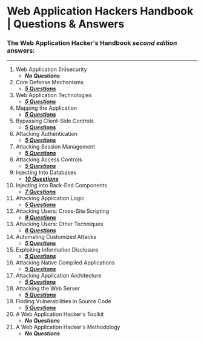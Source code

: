 # Web Application Hackers Handbook | Questions &amp; Answers

### The Web Application Hacker's Handbook ***second edition*** answers:
---

1. Web Application (In)security  
   * ***No Questions***
2. Core Defense Mechanisms
   * ***[5 Questions](../blob/master/../../wahh_answers/chapter2.md)***
3. Web Application Technologies
   * ***[5 Questions](../blob/master/../../wahh_answers/chapter3.md)***
4. Mapping the Application
   * ***[5 Questions](../blob/master/../../wahh_answers/chapter4.md)***
5. Bypassing Client-Side Controls
   * ***[5 Questions](../blob/master/../../wahh_answers/chapter5.md)***
6. Attacking Authentication
   * ***[5 Questions](../blob/master/../../wahh_answers/chapter6.md)***
7. Attacking Session Management
   * ***[5 Questions](../blob/master/../../wahh_answers/chapter7.md)***
8. Attacking Access Controls
   * ***[5 Questions](../blob/master/../../wahh_answers/chapter8.md)***
9.  Injecting Into Databases
    * ***[10 Questions](../blob/master/../../wahh_answers/chapter9.md)***
10. Injecting into Back-End Components
    * ***[7 Questions](../blob/master/../../wahh_answers/chapter10.md)***
11. Attacking Application Logic
    * ***[5 Questions](../blob/master/../../wahh_answers/chapter11.md)***
12. Attacking Users: Cross-Site Scripting
    * ***[9 Questions](../blob/master/../../wahh_answers/chapter12.md)***
13. Attacking Users: Other Techniques
    * ***[8 Questions](../blob/master/../../wahh_answers/chapter13.md)***
14. Automating Customized Attacks
    * ***[5 Questions](../blob/master/../../wahh_answers/chapter14.md)***
15. Exploiting Information Disclosure
    * ***[5 Questions](../blob/master/../../wahh_answers/chapter15.md)***
16. Attacking Native Compiled Applications
    * ***[5 Questions](../blob/master/../../wahh_answers/chapter16.md)***
17. Attacking Application Architecture
    * ***[5 Questions](../blob/master/../../wahh_answers/chapter17.md)***
18. Attacking the Web Server
    * ***[5 Questions](../blob/master/../../wahh_answers/chapter18.md)***
19. Finding Vulnerabilities in Source Code
    * ***[5 Questions](../blob/master/../../wahh_answers/chapter19.md)***
20. A Web Application Hacker's Toolkit 
    * ***No Questions***
21. A Web Application Hacker's Methodology 
    * ***No Questions***
